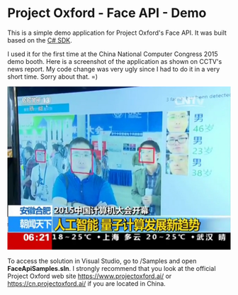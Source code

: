 # Project Oxford - Face API - Demo
This is a simple demo application for Project Oxford's Face API. It was built based on the [C# SDK](https://github.com/Microsoft/ProjectOxford-ClientSDK/tree/master/Face/Windows).  
  
I used it for the first time at the China National Computer Congress 2015 demo booth. Here is a screenshot of the application as shown on CCTV's news report. My code change was very ugly since I had to do it in a very short time. Sorry about that. =)  
  
![demo app](https://github.com/martincai/ProjectOxford-FaceAPI-Demo/blob/master/cctv-news.jpg)
  
To access the solution in Visual Studio, go to /Samples and open **FaceApiSamples.sln**. I strongly recommend that you look at the official Project Oxford web site https://www.projectoxford.ai/ or https://cn.projectoxford.ai/ if you are located in China.
